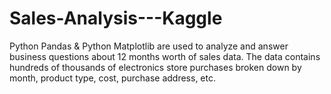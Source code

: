 # Sales-Analysis---Kaggle
Python Pandas & Python Matplotlib are used to analyze and answer business questions about 12 months worth of sales data. The data contains hundreds of thousands of electronics store purchases broken down by month, product type, cost, purchase address, etc. 

